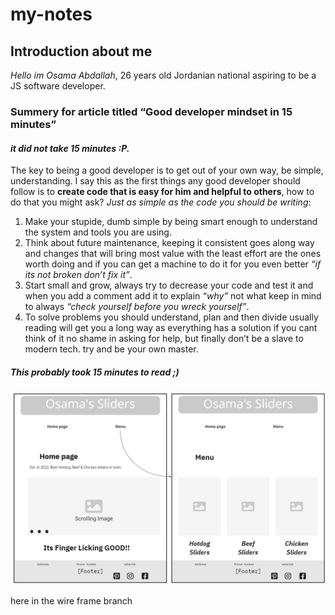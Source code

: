 # my-notes

## Introduction about me

*Hello im Osama Abdallah*, 26 years old Jordanian national aspiring to be a JS software developer.

### Summery for article titled “Good developer mindset in 15 minutes”

#### *it did not take 15 minutes :P.*

The key to being a good developer is to get out of your own way, be simple, understanding. I say this as the first things any good developer should follow is to **create code that is easy for him and helpful to others**, how to do that you might ask? *Just as simple as the code you should be writing*:

1. Make your stupide, dumb simple by being smart enough to understand the system and tools you are using.
2. Think about future maintenance, keeping it consistent goes along way and changes that will bring most value with the least effort are the ones worth doing and if you can get a machine to do it for you even better *“if its not broken don’t fix it”*.
3. Start small and grow, always try to decrease your code and test it and when you add a comment add it to explain *“why”* not what keep in mind to always *“check yourself before you wreck yourself”*.
4. To solve problems you should understand, plan and then divide usually reading will get you a long way as everything has a solution if you cant think of it no shame in asking for help, but finally don’t be a slave to modern tech. try and be your own master.

##### *This probably took 15 minutes to read ;)*

![image](wireframe.jpg)

here in the wire frame branch

